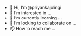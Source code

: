 - 👋 Hi, I’m @priyankajolingi
- 👀 I’m interested in ...
- 🌱 I’m currently learning ...
- 💞️ I’m looking to collaborate on ...
- 📫 How to reach me ...

<!---
priyankajolingi/priyankajolingi is a ✨ special ✨ repository because its `README.md` (this file) appears on your GitHub profile.
You can click the Preview link to take a look at your changes.
--->
